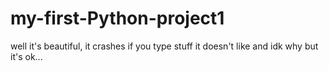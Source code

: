 # my-first-Python-project1
well it's beautiful, it crashes if you type stuff it doesn't like and idk why but it's ok...
